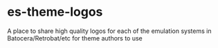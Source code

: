# es-theme-logos
A place to share high quality logos for each of the emulation systems in Batocera/Retrobat/etc for theme authors to use
